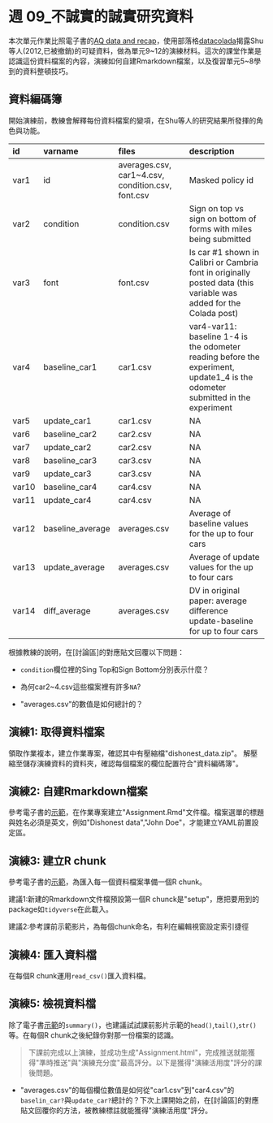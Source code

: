 # 週 09_不誠實的誠實研究資料

本次單元作業比照電子書的[AQ data and recap](https://rstat-project.github.io/ug1-practical/aq-data-and-recap.html)，使用部落格[datacolada](http://datacolada.org/98)揭露Shu等人(2012,已被撤銷)的可疑資料，做為單元9~12的演練材料。這次的課堂作業是認識這份資料檔案的內容，演練如何自建Rmarkdown檔案，以及復習單元5~8學到的資料整頓技巧。

## 資料編碼簿

開始演練前，教練會解釋每份資料檔案的變項，在Shu等人的研究結果所發揮的角色與功能。

<div class="kable-table">

|id    |varname          |files                                             |description                                                                                                                       |
|:-----|:----------------|:-------------------------------------------------|:---------------------------------------------------------------------------------------------------------------------------------|
|var1  |id               |averages.csv, car1~4.csv, condition.csv, font.csv |Masked policy id                                                                                                                  |
|var2  |condition        |condition.csv                                     |Sign on top vs sign on bottom of forms with miles being submitted                                                                 |
|var3  |font             |font.csv                                          |Is car #1 shown in Calibri or Cambria font in originally posted data (this variable was added for the Colada post)                |
|var4  |baseline_car1    |car1.csv                                          |var4-var11: baseline 1-4 is the odometer reading before the experiment,<br/>update1_4 is the odometer submitted in the experiment |
|var5  |update_car1      |car1.csv                                          |NA                                                                                                                                |
|var6  |baseline_car2    |car2.csv                                          |NA                                                                                                                                |
|var7  |update_car2      |car2.csv                                          |NA                                                                                                                                |
|var8  |baseline_car3    |car3.csv                                          |NA                                                                                                                                |
|var9  |update_car3      |car3.csv                                          |NA                                                                                                                                |
|var10 |baseline_car4    |car4.csv                                          |NA                                                                                                                                |
|var11 |update_car4      |car4.csv                                          |NA                                                                                                                                |
|var12 |baseline_average |averages.csv                                      |Average of baseline values for the up to four cars                                                                                |
|var13 |update_average   |averages.csv                                      |Average of update values for the up to four cars                                                                                  |
|var14 |diff_average     |averages.csv                                      |DV in original paper: average  difference update-baseline for up to four cars                                                     |

</div>

根據教練的說明，在[討論區]的對應貼文回覆以下問題：

- `condition`欄位裡的Sing Top和Sign Bottom分別表示什麼？

- 為何car2~4.csv這些檔案裡有許多`NA`?

- "averages.csv"的數值是如何總計的？


## 演練1: 取得資料檔案

領取作業複本，建立作業專案，確認其中有壓縮檔"dishonest_data.zip"。
解壓縮至儲存演練資料的資料夾，確認每個檔案的欄位配置符合"資料編碼簿"。

## 演練2: 自建Rmarkdown檔案

參考電子書的[示範](https://rstat-project.github.io/ug1-practical/aq-data-and-recap.html#activity-2-open-a-new-markdown-document)，在作業專案建立"Assignment.Rmd"文件檔。檔案選單的標題與姓名必須是英文，例如"Dishonest data","John Doe"，才能建立YAML前置設定區。

## 演練3: 建立R chunk

參考電子書的[示範](https://rstat-project.github.io/ug1-practical/aq-data-and-recap.html#activity-3-create-a-new-code-chunk)，為匯入每一個資料檔案準備一個R chunk。

建議1:新建的Rmarkdown文件檔預設第一個R chunck是"setup"，應把要用到的package如`tidyverse`在此載入。

建議2:參考課前示範影片，為每個chunk命名，有利在編輯視窗設定索引捷徑

## 演練4: 匯入資料檔

在每個R chunk運用`read_csv()`匯入資料檔。

## 演練5: 檢視資料檔

除了電子書[示範](https://rstat-project.github.io/ug1-practical/aq-data-and-recap.html#activity-5-look-at-the-data)的`summary()`，也建議試試課前影片示範的`head()`,`tail()`,`str()`等。在每個R chunk之後紀錄你對那一份檔案的認識。

> 下課前完成以上演練，並成功生成"Assignment.html"，完成推送就能獲得"準時推送"與"演練充分度"最高評分。以下是獲得"演練活用度"評分的課後問題。

- "averages.csv"的每個欄位數值是如何從"car1.csv"到"car4.csv"的`baselin_car?`與`update_car?`總計的？下次上課開始之前，在[討論區]的對應貼文回覆你的方法，被教練標註就能獲得"演練活用度"評分。

